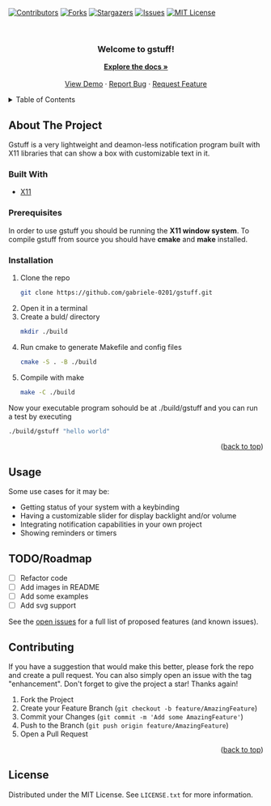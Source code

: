 <div id="top"></div>

[![Contributors][contributors-shield]][contributors-url]
[![Forks][forks-shield]][forks-url]
[![Stargazers][stars-shield]][stars-url]
[![Issues][issues-shield]][issues-url]
[![MIT License][license-shield]][license-url]


<!-- PROJECT LOGO -->
<br />
<div align="center">

  <h3 align="center">Welcome to gstuff!</h3>

  <p align="center">
    <a href="https://github.com/gabriele-0201/gstuff/"><strong>Explore the docs »</strong></a>
    <br />
    <br />
    <a href="https://github.com/gabriele-0201/gstuff/">View Demo</a>
    ·
    <a href="https://github.com/gabriele-0201/gstuff/issues">Report Bug</a>
    ·
    <a href="https://github.com/gabriele-0201/gstuff/issues">Request Feature</a>
  </p>
</div>



<!-- TABLE OF CONTENTS -->
<details>
  <summary>Table of Contents</summary>
  <ol>
    <li>
      <a href="#about-the-project">About The Project</a>
      <ul>
        <li><a href="#built-with">Built With</a></li>
      </ul>
    </li>
    <li>
      <a href="#getting-started">Getting Started</a>
      <ul>
        <li><a href="#prerequisites">Prerequisites</a></li>
        <li><a href="#installation">Installation</a></li>
      </ul>
    </li>
    <li><a href="#usage">Usage</a></li>
    <li><a href="#roadmap">Roadmap</a></li>
    <li><a href="#contributing">Contributing</a></li>
    <li><a href="#license">License</a></li>
  </ol>
</details>



<!-- ABOUT THE PROJECT -->
## About The Project

<!-- [![Product Name Screen Shot][product-screenshot]] -->

Gstuff is a very lightweight and deamon-less notification program built with X11 libraries that can show a box with customizable text in it.




### Built With

* [X11](https://github.com/freedesktop/xorg-libX11)



### Prerequisites

In order to use gstuff you should be running the **X11 window system**.
To compile gstuff from source you should have **cmake** and **make** installed.



### Installation

1. Clone the repo
   ```sh
   git clone https://github.com/gabriele-0201/gstuff.git
   ```
2. Open it in a terminal
3. Create a buld/ directory
    ```sh
   mkdir ./build 
   ```
4. Run cmake to generate Makefile and config files
   ```sh
   cmake -S . -B ./build
   ```
5. Compile with make
   ```sh
   make -C ./build
   ```

Now your executable program sohould be at ./build/gstuff and you can run a test by executing
```sh
./build/gstuff "hello world"
```

<p align="right">(<a href="#top">back to top</a>)</p>



<!-- USAGE EXAMPLES -->
## Usage

Some use cases for it may be:
- Getting status of your system with a keybinding
- Having a customizable slider for display backlight and/or volume
- Integrating notification capabilities in your own project
- Showing reminders or timers

<!-- TODO: add some examples in an example directory and add images here -->



<!-- ROADMAP -->
## TODO/Roadmap

- [ ] Refactor code
- [ ] Add images in README
- [ ] Add some examples
- [ ] Add svg support

See the [open issues](https://github.com/gabriele-0201/gstuff/issues) for a full list of proposed features (and known issues).



<!-- CONTRIBUTING -->
## Contributing

If you have a suggestion that would make this better, please fork the repo and create a pull request. You can also simply open an issue with the tag "enhancement".
Don't forget to give the project a star! Thanks again!

1. Fork the Project
2. Create your Feature Branch (`git checkout -b feature/AmazingFeature`)
3. Commit your Changes (`git commit -m 'Add some AmazingFeature'`)
4. Push to the Branch (`git push origin feature/AmazingFeature`)
5. Open a Pull Request

<p align="right">(<a href="#top">back to top</a>)</p>



<!-- LICENSE -->
## License

Distributed under the MIT License. See `LICENSE.txt` for more information.



<!-- MARKDOWN LINKS & IMAGES -->
<!-- https://www.markdownguide.org/basic-syntax/#reference-style-links -->
[contributors-shield]: https://img.shields.io/github/contributors.svg?style=for-the-badge
[forks-shield]: https://img.shields.io/github/forks.svg?style=for-the-badge
[stars-shield]: https://img.shields.io/github/stars/gabriele-0201/gstuff?style=for-the-badge
[issues-shield]: https://img.shields.io/github/issues/gabriele-0201/gstuff/style=for-the-badge
[license-shield]: https://img.shields.io/github/license/gabriele-0201/gstuff.svg?style=for-the-badge
[license-url]: https://github.com/gabriele-0201/gstuff/blob/master/LICENSE.txt
[contributors-url]: https://github.com/gabriele-0201/gstuff/contributors
[forks-url]: https://github.com/gabriele-0201/gstuff/network/members
[stars-url]: https://github.com/gabriele-0201/gstuff/stargazers
[issues-url]: https://github.com/gabriele-0201/gstuff/issues